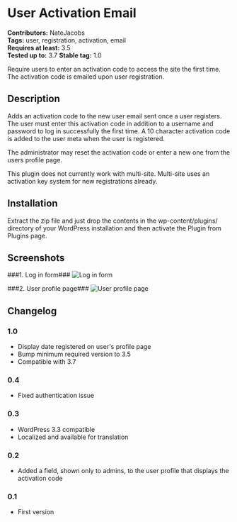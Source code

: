 # User Activation Email #

**Contributors:** NateJacobs   
**Tags:** user, registration, activation, email  
**Requires at least:** 3.5  
**Tested up to:** 3.7
**Stable tag:** 1.0  

Require users to enter an activation code to access the site the first time. The activation code is emailed upon user registration.

## Description ##

Adds an activation code to the new user email sent once a user registers. The user must enter this activation code in addition to a username and password to log in successfully the first time. A 10 character activation code is added to the user meta when the user is registered.

The administrator may reset the activation code or enter a new one from the users profile page.

This plugin does not currently work with multi-site. Multi-site uses an activation key system for new registrations already.

## Installation ##

Extract the zip file and just drop the contents in the wp-content/plugins/ directory of your WordPress installation and then activate the Plugin from Plugins page.

## Screenshots ##

###1. Log in form###
![Log in form](https://raw.github.com/NateJacobs/User-Access-Expiration/master/screenshot-1.png)

###2. User profile page###
![User profile page](https://raw.github.com/NateJacobs/User-Access-Expiration/master/screenshot-2.png)


## Changelog ##

### 1.0 ###
* Display date registered on user's profile page
* Bump minimum required version to 3.5
* Compatible with 3.7

### 0.4 ###
* Fixed authentication issue

### 0.3 ###
* WordPress 3.3 compatible
* Localized and available for translation

### 0.2 ###
* Added a field, shown only to admins, to the user profile that displays the activation code 

### 0.1 ###
* First version